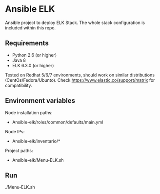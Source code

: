Ansible ELK
=========

Ansible project to deploy ELK Stack. The whole stack configuration is included within this repo.

Requirements
------------

- Python 2.6 (or higher)
- Java 8
- ELK 6.3.0 (or higher)

Tested on Redhat 5/6/7 environments, should work on similar distributions (CentOs/Fedora/Ubunto). Check https://www.elastic.co/support/matrix for compatibility.

Environment variables
------------

Node installation paths:
- Ansible-elk/roles/common/defaults/main.yml

Node IPs:
- Ansible-elk/inventario/*

Project paths:
- Ansible-elk/Menu-ELK.sh

Run
--------------

./Menu-ELK.sh